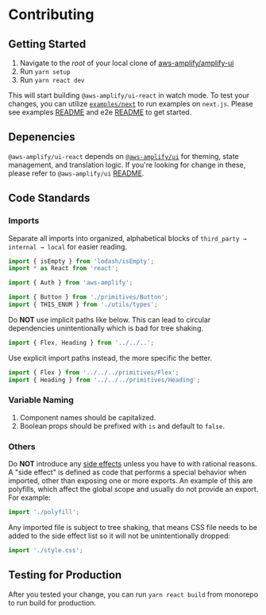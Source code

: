 # Contributing

## Getting Started

1. Navigate to the _root_ of your local clone of [aws-amplify/amplify-ui](https://github.com/aws-amplify/amplify-ui)
1. Run `yarn setup`
1. Run `yarn react dev`

This will start building `@aws-amplify/ui-react` in watch mode. To test your changes, you can utilize [`examples/next`](../../examples/next) to run examples on `next.js`. Please see examples [README](../../examples/README.md) and e2e [README](../e2e/README.md#contributing) to get started.

## Depenencies

`@aws-amplify/ui-react` depends on [`@aws-amplify/ui`](../ui) for theming, state management, and translation logic. If you're looking for change in these, please refer to `@aws-amplify/ui` [README](../ui/README.md).

## Code Standards

### Imports

Separate all imports into organized, alphabetical blocks of `third_party → internal → local` for easier reading.

```js
import { isEmpty } from 'lodash/isEmpty';
import * as React from 'react';

import { Auth } from 'aws-amplify';

import { Button } from './primitives/Button';
import { THIS_ENUM } from './utils/types';
```

Do **NOT** use implicit paths like below. This can lead to circular dependencies unintentionally which is bad for tree shaking.

```js
import { Flex, Heading } from '../../..';
```

Use explicit import paths instead, the more specific the better.

```js
import { Flex } from '../../../primitives/Flex';
import { Heading } from '../../../primitives/Heading';
```

### Variable Naming

1. Component names should be capitalized.
2. Boolean props should be prefixed with `is` and default to `false`.

### Others

Do **NOT** introduce any [side effects](https://webpack.js.org/guides/tree-shaking/#mark-the-file-as-side-effect-free) unless you have to with rational reasons. A "side effect" is defined as code that performs a special behavior when imported, other than exposing one or more exports. An example of this are polyfills, which affect the global scope and usually do not provide an export. For example:

```js
import './polyfill';
```

Any imported file is subject to tree shaking, that means CSS file needs to be added to the side effect list so it will not be unintentionally dropped:

```js
import './style.css';
```

## Testing for Production

After you tested your change, you can run `yarn react build` from monorepo to run build for production.

